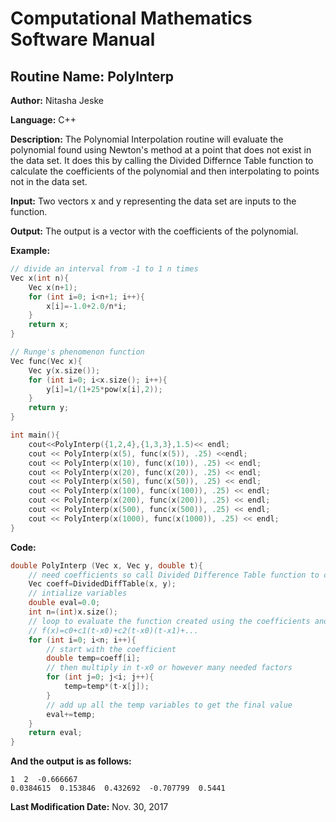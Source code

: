 # Computational Mathematics Software Manual

## **Routine Name:** PolyInterp

**Author:** Nitasha Jeske

**Language:** C++

**Description:** The Polynomial Interpolation routine will evaluate the polynomial found using Newton's method at a point that does not exist in the data set. It does this by calling the Divided Differnce Table function to calculate the coefficients of the polynomial and then interpolating to points not in the data set. 

**Input:**  Two vectors x and y representing the data set are inputs to the function.

**Output:**  The output is a vector with the coefficients of the polynomial.

**Example:**

```C++
// divide an interval from -1 to 1 n times
Vec x(int n){
    Vec x(n+1);
    for (int i=0; i<n+1; i++){
        x[i]=-1.0+2.0/n*i;
    }
    return x;
}

// Runge's phenomenon function
Vec func(Vec x){
    Vec y(x.size());
    for (int i=0; i<x.size(); i++){
        y[i]=1/(1+25*pow(x[i],2));
    }
    return y;
}

int main(){
    cout<<PolyInterp({1,2,4},{1,3,3},1.5)<< endl;
    cout << PolyInterp(x(5), func(x(5)), .25) <<endl;
    cout << PolyInterp(x(10), func(x(10)), .25) << endl;
    cout << PolyInterp(x(20), func(x(20)), .25) << endl;
    cout << PolyInterp(x(50), func(x(50)), .25) << endl;
    cout << PolyInterp(x(100), func(x(100)), .25) << endl;
    cout << PolyInterp(x(200), func(x(200)), .25) << endl;
    cout << PolyInterp(x(500), func(x(500)), .25) << endl;
    cout << PolyInterp(x(1000), func(x(1000)), .25) << endl;
}
```

**Code:**
```C++
double PolyInterp (Vec x, Vec y, double t){
    // need coefficients so call Divided Difference Table function to calculate them
    Vec coeff=DividedDiffTable(x, y);
    // intialize variables
    double eval=0.0;
    int n=(int)x.size();
    // loop to evaluate the function created using the coefficients and vector x with a given t
    // f(x)=c0+c1(t-x0)+c2(t-x0)(t-x1)+...
    for (int i=0; i<n; i++){
        // start with the coefficient
        double temp=coeff[i];
        // then multiply in t-x0 or however many needed factors
        for (int j=0; j<i; j++){
            temp=temp*(t-x[j]);
        }
        // add up all the temp variables to get the final value
        eval+=temp;
    }
    return eval;
}
```

**And the output is as follows:**  
```
1  2  -0.666667
0.0384615  0.153846  0.432692  -0.707799  0.5441 
```

**Last Modification Date:**
Nov. 30, 2017
